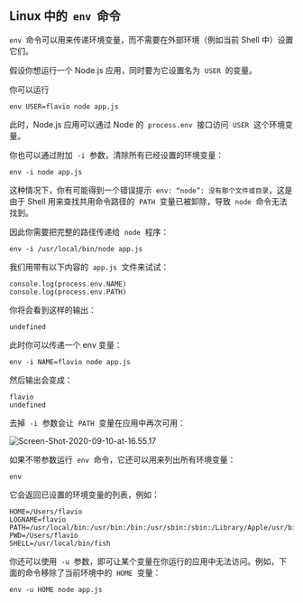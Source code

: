 ## Linux 中的  `env`  命令

`env`  命令可以用来传递环境变量，而不需要在外部环境（例如当前 Shell 中）设置它们。

假设你想运行一个 Node.js 应用，同时要为它设置名为  `USER`  的变量。

你可以运行

```
env USER=flavio node app.js
```

此时，Node.js 应用可以通过 Node 的  `process.env`  接口访问  `USER`  这个环境变量。

你也可以通过附加  `-i`  参数，清除所有已经设置的环境变量：

```
env -i node app.js
```

这种情况下，你有可能得到一个错误提示  `env: “node”: 没有那个文件或目录`，这是由于 Shell 用来查找共用命令路径的  `PATH`  变量已被卸除，导致  `node`  命令无法找到。

因此你需要把完整的路径传递给  `node`  程序：

```
env -i /usr/local/bin/node app.js
```

我们用带有以下内容的  `app.js`  文件来试试：

```
console.log(process.env.NAME)
console.log(process.env.PATH)
```

你将会看到这样的输出：

```
undefined
```

此时你可以传递一个 env 变量：

```
env -i NAME=flavio node app.js
```

然后输出会变成：

```
flavio
undefined
```

去掉  `-i`  参数会让  `PATH`  变量在应用中再次可用：

![Screen-Shot-2020-09-10-at-16.55.17](https://p0-xtjj-private.juejin.cn/tos-cn-i-73owjymdk6/b22056af0f45461c8bf58c71908c8e27~tplv-73owjymdk6-jj-mark-v1:0:0:0:0:5o6Y6YeR5oqA5pyv56S-5Yy6IEAgYWxvbmfkuLY=:q75.awebp?policy=eyJ2bSI6MywidWlkIjoiMTE4NzEyODI4OTUzMjY1MyJ9&rk3s=e9ecf3d6&x-orig-authkey=f32326d3454f2ac7e96d3d06cdbb035152127018&x-orig-expires=1725953421&x-orig-sign=pouAgEcVfep39n%2BkfncZId4DUnA%3D)

如果不带参数运行  `env`  命令，它还可以用来列出所有环境变量：

```
env
```

它会返回已设置的环境变量的列表，例如：

```
HOME=/Users/flavio
LOGNAME=flavio
PATH=/usr/local/bin:/usr/bin:/bin:/usr/sbin:/sbin:/Library/Apple/usr/bin
PWD=/Users/flavio
SHELL=/usr/local/bin/fish
```

你还可以使用  `-u`  参数，即可让某个变量在你运行的应用中无法访问。例如，下面的命令移除了当前环境中的  `HOME`  变量：

```
env -u HOME node app.js
```
